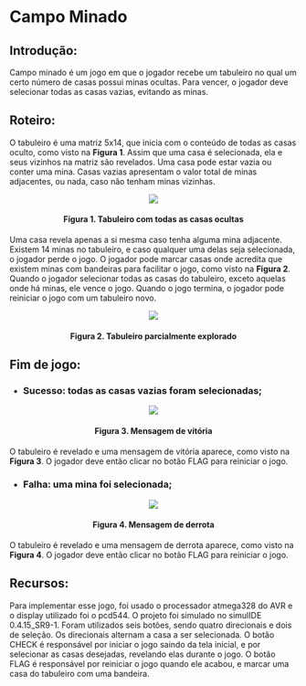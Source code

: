 
# Campo Minado

## Introdução:

  
Campo minado é um jogo em que o jogador recebe um tabuleiro no qual um certo número de casas possui minas ocultas. Para vencer, o jogador deve selecionar todas as casas vazias, evitando as minas.

## Roteiro:  

O tabuleiro é uma matriz 5x14, que inicia com o conteúdo de todas as casas oculto, como visto na **Figura 1**. Assim que uma casa é selecionada, ela e seus vizinhos na matriz são revelados. Uma casa pode estar vazia ou conter uma mina. Casas vazias apresentam o valor total de minas adjacentes, ou nada, caso não tenham minas vizinhas.

<p align="center">
  <img src="https://lh6.googleusercontent.com/KbEe98pgpzxm7q4e9VcQOEofyWBAaHUlcj2RhR4-m04PyTyIWHOA9puv0zDMjeKwInRIX1IU-9gOdVK81d-xNBTXTny6y28bnryemjrImoKlRvcNOH4A_1uMyCLAtAFF3oH5MPz37HAhtLXGdg" />
</p>
<h4 align="center">
  Figura 1. Tabuleiro com todas as casas ocultas 
</h4>

Uma casa revela apenas a si mesma caso tenha alguma mina adjacente. Existem 14 minas no tabuleiro, e caso qualquer uma delas seja selecionada, o jogador perde o jogo. O jogador pode marcar casas onde acredita que existem minas com bandeiras para facilitar o jogo, como visto na **Figura 2**. Quando o jogador selecionar todas as casas do tabuleiro, exceto aquelas onde há minas, ele vence o jogo. Quando o jogo termina, o jogador pode reiniciar o jogo com um tabuleiro novo.

<p align="center">
  <img src="https://lh5.googleusercontent.com/YYUNc7a3Zyjsp2PkiYwr9oKhANGXT3BjsAiiDPv0pUN3DOSiZzZJ6VNPtvtt2hBacH--T7cb5FGjXnm3s1agOqbaCZqIhgSWBmLeQoq_-xLLOs_DSN3hV7vZbPOwz7XXkyPe1HgCuDzYVRuYfg" />
</p>
<h4 align="center">
  Figura 2. Tabuleiro parcialmente explorado 
</h4> 

## Fim de jogo:

 - ### Sucesso: todas as casas vazias foram selecionadas;

<p align="center">
  <img src="https://lh3.googleusercontent.com/hT1hObA7wl0n-DFspSWY9oqZcqxzFrFy-wbX45kgU8gtWPmFKnkYsOJvoYdukaPccwL5GdG_CSVp0S0cuDNf3TVIpi8lfbQEpzq89xvTZ4bcyC7DGBqev6Dap7am6csWeNbA_9UlmvSqTgGJ1A" />
</p>
<h4 align="center">
  Figura 3. Mensagem de vitória 
</h4>

O tabuleiro é revelado e uma mensagem de vitória aparece, como visto na **Figura 3**. O jogador deve então clicar no botão FLAG para reiniciar o jogo.

-   ### Falha: uma mina foi selecionada;

<p align="center">
  <img src="https://lh5.googleusercontent.com/RBUrfteJYom-YUTxq5mAH-nZEKsihsBRaMTrYpNQdtp2Hex8W2Zn6rRvUf-pYX44Q12I2JNTCZTVKLJSjKECg26K6JnEZkSPkYoJJCGJOV1lDq8-gAardsIcmct-zx-SXWq2xdHI2_gL3rYbeQ" />
</p>
<h4 align="center"> 
  Figura 4. Mensagem de derrota
</h4>

O tabuleiro é revelado e uma mensagem de derrota aparece, como visto na **Figura 4**. O jogador deve então clicar no botão FLAG para reiniciar o jogo.

## Recursos:

Para implementar esse jogo, foi usado o processador atmega328 do AVR e o display utilizado foi o pcd544. O projeto foi simulado no simulIDE 0.4.15_SR9-1. Foram utilizados seis botões, sendo quatro direcionais e dois de seleção. Os direcionais alternam a casa a ser selecionada. O botão CHECK é responsável por iniciar o jogo saindo da tela inicial, e por selecionar as casas desejadas, revelando elas durante o jogo. O botão FLAG é responsável por reiniciar o jogo quando ele acabou, e marcar uma casa do tabuleiro com uma bandeira.
